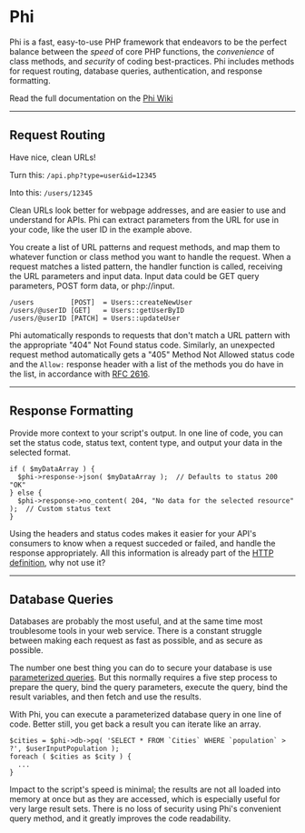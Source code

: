 # Phi

Phi is a fast, easy-to-use PHP framework that endeavors to be the perfect balance between the _speed_ of core PHP functions, the _convenience_ of class methods, and _security_ of coding best-practices. Phi includes methods for request routing, database queries, authentication, and response formatting. 

Read the full documentation on the [Phi Wiki](https://github.com/lacockj/phi/wiki)

---

## Request Routing

Have nice, clean URLs!

Turn this: `/api.php?type=user&id=12345`

Into this: `/users/12345`

Clean URLs look better for webpage addresses, and are easier to use and understand for APIs. Phi can extract parameters from the URL for use in your code, like the user ID in the example above.

You create a list of URL patterns and request methods, and map them to whatever function or class method you want to handle the request. When a request matches a listed pattern, the handler function is called, receiving the URL parameters and input data. Input data could be GET query parameters, POST form data, or php://input.

```
/users         [POST]  = Users::createNewUser
/users/@userID [GET]   = Users::getUserByID
/users/@userID [PATCH] = Users::updateUser
```

Phi automatically responds to requests that don't match a URL pattern with the appropriate "404" Not Found status code. Similarly, an unexpected request method automatically gets a "405" Method Not Allowed status code and the `Allow:` response header with a list of the methods you do have in the list, in accordance with [RFC 2616].

---

## Response Formatting

Provide more context to your script's output. In one line of code, you can set the status code, status text, content type, and output your data in the selected format.

```
if ( $myDataArray ) {
  $phi->response->json( $myDataArray );  // Defaults to status 200 "OK"
} else {
  $phi->response->no_content( 204, "No data for the selected resource" );  // Custom status text
}
```

Using the headers and status codes makes it easier for your API's consumers to know when a request succeded or failed, and handle the response appropriately. All this information is already part of the [HTTP definition][RFC 2616], why not use it?

---

## Database Queries

Databases are probably the most useful, and at the same time most troublesome tools in your web service. There is a constant struggle between making each request as fast as possible, and as secure as possible.

The number one best thing you can do to secure your database is use [parameterized queries][PHP mysqli]. But this normally requires a five step process to prepare the query, bind the query parameters, execute the query, bind the result variables, and then fetch and use the results.

With Phi, you can execute a parameterized database query in one line of code. Better still, you get back a result you can iterate like an array.

```
$cities = $phi->db->pq( 'SELECT * FROM `Cities` WHERE `population` > ?', $userInputPopulation );
foreach ( $cities as $city ) {
  ...
}
```

Impact to the script's speed is minimal; the results are not all loaded into memory at once but as they are accessed, which is especially useful for very large result sets. There is no loss of security using Phi's convenient query method, and it greatly improves the code readability.


[RFC 2616]: https://www.w3.org/Protocols/rfc2616/rfc2616.html
[PHP mysqli]: https://php.net/manual/en/mysqli.prepare.php
